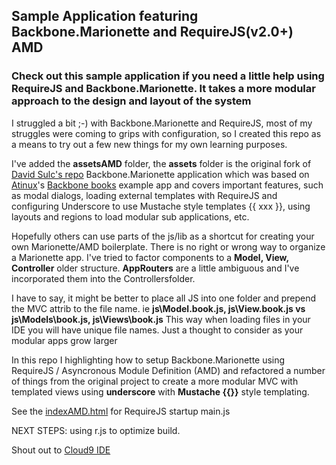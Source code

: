 ## Sample Application featuring Backbone.Marionette and RequireJS(v2.0+) AMD 


### Check out this sample application if you need a little help using RequireJS and Backbone.Marionette.  It takes a more modular approach to the design and layout of the system

I struggled a bit ;-) with Backbone.Marionette and RequireJS, most of my struggles were coming to grips with
configuration, so I created this repo as a means to try out a few new things for my own learning purposes.

I've added the **assetsAMD** folder, the **assets** folder is the original fork of [David Sulc's repo](https://github.com/davidsulc/backbone.marionette-atinux-books)
Backbone.Marionette application which was based on [Atinux](http://www.atinux.fr)'s [Backbone books](http://www.atinux.fr/backbone-books/)
example app and covers important features, such as modal dialogs, loading external templates with RequireJS and configuring Underscore to use Mustache style templates {{ xxx }},
using layouts and regions to load modular sub applications, etc.

Hopefully others can use parts of the js/lib as a shortcut for creating your own Marionette/AMD boilerplate.  There is no right or wrong way to organize
a Marionette app.  I've tried to factor components to a **Model, View, Controller** older structure.  **AppRouters** are a little ambiguous and I've incorporated them into the Controllersfolder.

I have to say, it might be better to place all JS into one folder and prepend the MVC attrib to the file name.  ie **js\Model.book.js, js\View.book.js vs js\Models\book.js, js\Views\book.js**
This way when loading files in your IDE you will have unique file names.  Just a thought to consider as your modular apps grow larger

In this repo I highlighting how to setup Backbone.Marionette using RequireJS / Asyncronous Module Definition (AMD)
and refactored a number of things from the original project to create a more modular MVC with templated views using **underscore**  with **Mustache {{}}** style templating.


See the [indexAMD.html](https://github.com/t2k/backbone.marionette-RequireJS/blob/master/indexAMD.html) for RequireJS startup main.js

NEXT STEPS:  using r.js to optimize build.

Shout out to [Cloud9 IDE](https://c9.io)